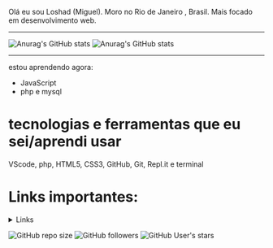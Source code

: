 Olá eu sou Loshad (Miguel).
Moro no Rio de Janeiro , Brasil. 
Mais focado em desenvolvimento web. 


---

![Anurag's GitHub stats](https://github-readme-stats.vercel.app/api?username=Los-had&show_icons=true&theme=tokyonight)
![Anurag's GitHub stats](https://github-readme-stats.vercel.app/api/top-langs/?username=Los-had&hide=html&layout=compact&theme=tokyonight)

---

estou  aprendendo agora:

* JavaScript
* php e mysql

# tecnologias e ferramentas que eu sei/aprendi usar

<!--
![vscode icon](https://user-images.githubusercontent.com/79226657/118053389-d1031200-b35a-11eb-9907-66f5cc43bb62.png)

![php icon](https://user-images.githubusercontent.com/79226657/118053440-e8da9600-b35a-11eb-8b1e-a1a7410def0c.png)

![github icone](https://user-images.githubusercontent.com/79226657/118053560-1f181580-b35b-11eb-985a-f56c16dd532d.png)

![repl it icon](https://user-images.githubusercontent.com/79226657/118053631-45d64c00-b35b-11eb-9fa5-8a4b1319ea57.png)

![html icon](https://user-images.githubusercontent.com/79226657/118053712-68686500-b35b-11eb-9029-c679bebf3db8.png)

![css icon](https://user-images.githubusercontent.com/79226657/118053767-7a4a0800-b35b-11eb-8e71-6a877bc49d29.png)
-->

VScode, php, HTML5, CSS3, GitHub, Git, Repl.it e terminal

# Links importantes:

<details title="Links importantes">
        <summary>Links</summary>

<br>

[link do meu grupo no telegram](https://t.me/joinchat/TdG8frMDSzsxZGUx)

[meu canal do youtube, clique aqui para ver](https://www.youtube.com/channel/UCBITyx_njlrhlt0Rj6R0-LQ)

[Repl.it](https://replit.com/@Loshad)

</details>

![GitHub repo size](https://img.shields.io/github/repo-size/Los-had/Los-had)
![GitHub followers](https://img.shields.io/github/followers/Los-had?style=social)
![GitHub User's stars](https://img.shields.io/github/stars/Los-had?style=social)
